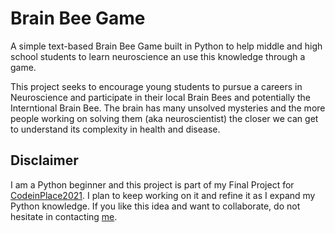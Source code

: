 # Brain Bee Game
 A simple text-based Brain Bee Game built in Python to help middle and high school students to learn neuroscience an use this knowledge through a game.

 This project seeks to encourage young students to pursue a careers in Neuroscience and participate in their local Brain Bees and potentially the Interntional Brain Bee. The brain has many unsolved mysteries and the more people working on solving them (aka neuroscientist) the closer we can get to understand its complexity in health and disease. 

 ## Disclaimer
 I am a Python beginner and this project is part of my Final Project for [CodeinPlace2021](https://codeinplace.stanford.edu/). I plan to keep working on it and refine it as I expand my Python knowledge. If you like this idea and want to collaborate, do not hesitate in contacting [me](https://www.juansanar.com/).
